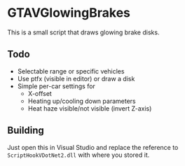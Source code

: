 # GTAVGlowingBrakes

This is a small script that draws glowing brake disks.

## Todo

* Selectable range or specific vehicles
* Use ptfx (visible in editor) or draw a disk
* Simple per-car settings for
  * X-offset
  * Heating up/cooling down parameters
  * Heat haze visible/not visible (invert Z-axis)

## Building

Just open this in Visual Studio and replace the reference to
`ScriptHookVDotNet2.dll` with where you stored it.
